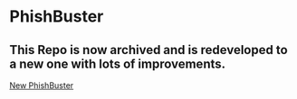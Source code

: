 # PhishBuster
## This Repo is now archived and is redeveloped to a new one with lots of improvements.
[New PhishBuster](https://github.com/VFXGamer/PhishBuster)
